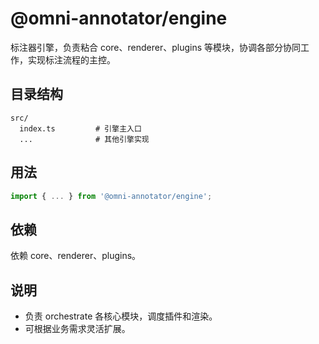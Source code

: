 # @omni-annotator/engine

标注器引擎，负责粘合 core、renderer、plugins 等模块，协调各部分协同工作，实现标注流程的主控。

## 目录结构

```text
src/
  index.ts         # 引擎主入口
  ...              # 其他引擎实现
```

## 用法

```ts
import { ... } from '@omni-annotator/engine';
```

## 依赖

依赖 core、renderer、plugins。

## 说明

- 负责 orchestrate 各核心模块，调度插件和渲染。
- 可根据业务需求灵活扩展。
